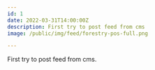 ```yaml
---
id: 1
date: 2022-03-31T14:00:00Z
description: First try to post feed from cms
image: /public/img/feed/forestry-pos-full.png

---
```

First try to post feed from cms.
